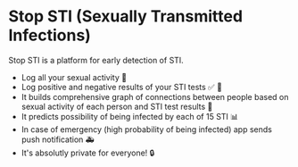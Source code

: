 # Stop STI (Sexually Transmitted Infections)

Stop STI is a platform for early detection of STI.
* Log all your sexual activity 📝
* Log positive and negative results of your STI tests ✅ 🚫
* It builds comprehensive graph of connections between people based on sexual activity of each person and STI test results 🔗
* It predicts possibility of being infected by each of 15 STI 📊
* In case of emergency (high probability of being infected) app sends push notification 🚑
* It's absolutly private for everyone! 🔒
